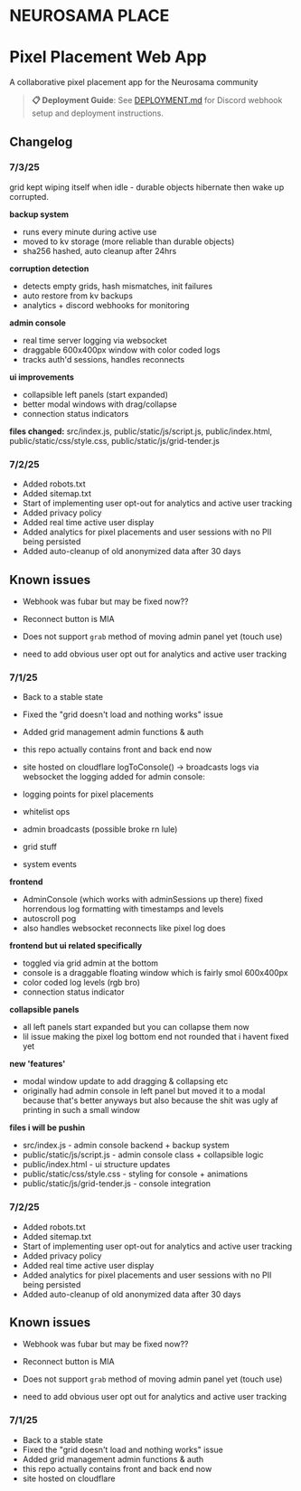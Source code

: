 # NEUROSAMA PLACE

# Pixel Placement Web App

A collaborative pixel placement app for the Neurosama community

> **📋 Deployment Guide**: See [DEPLOYMENT.md](./DEPLOYMENT.md) for Discord webhook setup and deployment instructions.

## Changelog

### 7/3/25

grid kept wiping itself when idle - durable objects hibernate then wake up corrupted.

**backup system**

- runs every minute during active use
- moved to kv storage (more reliable than durable objects)
- sha256 hashed, auto cleanup after 24hrs

**corruption detection**

- detects empty grids, hash mismatches, init failures
- auto restore from kv backups
- analytics + discord webhooks for monitoring

**admin console**

- real time server logging via websocket
- draggable 600x400px window with color coded logs
- tracks auth'd sessions, handles reconnects

**ui improvements**

- collapsible left panels (start expanded)
- better modal windows with drag/collapse
- connection status indicators

**files changed:**
src/index.js, public/static/js/script.js, public/index.html, public/static/css/style.css, public/static/js/grid-tender.js

### 7/2/25

- Added robots.txt
- Added sitemap.txt
- Start of implementing user opt-out for analytics and active user tracking
- Added privacy policy
- Added real time active user display
- Added analytics for pixel placements and user sessions with no PII being persisted
- Added auto-cleanup of old anonymized data after 30 days

## Known issues

- Webhook was fubar but may be fixed now??

- Reconnect button is MIA

- Does not support `grab` method of moving admin panel yet (touch use)

- need to add obvious user opt out for analytics and active user tracking

### 7/1/25

- Back to a stable state
- Fixed the "grid doesn't load and nothing works" issue
- Added grid management admin functions & auth
- this repo actually contains front and back end now
- site hosted on cloudflare
logToConsole() -> broadcasts logs via websocket
the logging added for admin console:

- logging points for pixel placements
- whitelist ops
- admin broadcasts (possible broke rn lule)
- grid stuff
- system events

**frontend**

- AdminConsole (which works with adminSessions up there)
fixed horrendous log formatting with timestamps and levels
- autoscroll pog
- also handles websocket reconnects like pixel log does

**frontend but ui related specifically**

- toggled via grid admin at the bottom
- console is a draggable floating window which is fairly smol 600x400px
- color coded log levels (rgb bro)
- connection status indicator

**collapsible panels**

- all left panels start expanded but you can collapse them now
- lil issue making the pixel log bottom end not rounded that i havent fixed yet

**new 'features'**

- modal window update to add dragging & collapsing etc
- originally had admin console in left panel but moved it to a modal because that's better anyways but also because the shit was ugly af printing in such a small window

**files i will be pushin**

- src/index.js - admin console backend + backup system
- public/static/js/script.js - admin console class + collapsible logic
- public/index.html - ui structure updates
- public/static/css/style.css - styling for console + animations
- public/static/js/grid-tender.js - console integration

### 7/2/25

- Added robots.txt
- Added sitemap.txt
- Start of implementing user opt-out for analytics and active user tracking
- Added privacy policy
- Added real time active user display
- Added analytics for pixel placements and user sessions with no PII being persisted
- Added auto-cleanup of old anonymized data after 30 days

## Known issues

- Webhook was fubar but may be fixed now??

- Reconnect button is MIA

- Does not support `grab` method of moving admin panel yet (touch use)

- need to add obvious user opt out for analytics and active user tracking

### 7/1/25

- Back to a stable state
- Fixed the "grid doesn't load and nothing works" issue
- Added grid management admin functions & auth
- this repo actually contains front and back end now
- site hosted on cloudflare
